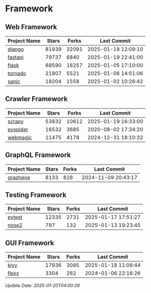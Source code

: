 # Framework

## Web Framework
| Project Name | Stars | Forks | Last Commit |
| ------------ | ----- | ----- | ----------- |
| [django](https://github.com/django/django) | 81939 | 32091 | 2025-01-18 12:09:10 |
| [fastapi](https://github.com/fastapi/fastapi) | 79737 | 6840 | 2025-01-19 22:41:00 |
| [flask](https://github.com/pallets/flask) | 68590 | 16257 | 2025-01-05 17:10:00 |
| [tornado](https://github.com/tornadoweb/tornado) | 21807 | 5521 | 2025-01-06 14:51:06 |
| [sanic](https://github.com/sanic-org/sanic) | 18204 | 1558 | 2025-01-02 10:26:42 |

## Crawler Framework
| Project Name | Stars | Forks | Last Commit |
| ------------ | ----- | ----- | ----------- |
| [scrapy](https://github.com/scrapy/scrapy) | 53832 | 10612 | 2025-01-19 16:33:00 |
| [pyspider](https://github.com/binux/pyspider) | 16532 | 3685 | 2020-08-02 17:34:20 |
| [webmagic](https://github.com/code4craft/webmagic) | 11475 | 4178 | 2024-12-31 18:10:32 |

## GraphQL Framework
| Project Name | Stars | Forks | Last Commit |
| ------------ | ----- | ----- | ----------- |
| [graphene](https://github.com/graphql-python/graphene) | 8133 | 828 | 2024-11-09 20:43:17 |

## Testing Framework
| Project Name | Stars | Forks | Last Commit |
| ------------ | ----- | ----- | ----------- |
| [pytest](https://github.com/pytest-dev/pytest) | 12335 | 2731 | 2025-01-17 17:51:27 |
| [nose2](https://github.com/nose-devs/nose2) | 797 | 132 | 2025-01-13 19:23:45 |

## GUI Framework
| Project Name | Stars | Forks | Last Commit |
| ------------ | ----- | ----- | ----------- |
| [kivy](https://github.com/kivy/kivy) | 17936 | 3085 | 2025-01-18 11:08:44 |
| [flexx](https://github.com/flexxui/flexx) | 3304 | 262 | 2024-01-06 22:16:26 |

*Update Date: 2025-01-20T04:00:29*